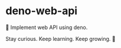 # deno-web-api
🔭 Implement web API using deno.

<!-- INSPIRATIONAL_QUOTE_START -->
Stay curious. Keep learning. Keep growing.
🦄
<!-- INSPIRATIONAL_QUOTE_END -->
